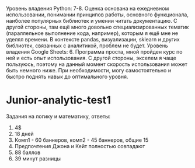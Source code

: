 Уровень владения Python:
7-8. Оценка основана на ежедневном использовании, понимании принципов работы, основного функционала, наиболее популярных библиотек и умении читать документацию.
С другой стороны, там ещё много довольно специализированных тематик (параллельное выполнение кода, например), которым я ещё мне не уделял времени.
В контексте pandas, визуализации, sklearn и других библиотек, связанных с аналитикой, проблем не будет.
Уровень владения Google Sheets:
6. Программа проста, мной пройден курс по ней и есть опыт использования. С другой стороны, экселем я чаще пользуюсь, поэтому на данный момент скорость использования может быть немного ниже. При необходимости, могу самостоятельно и быстро поднять навык до оптимального уровня. 



# Junior-analytic-test1

Задания на логику и математику, ответы:
1. 4$
2. 18 дней
3. Комп1 - 60 баннеров, комп2 - 45 баннеров, общие 15
4. Предпочтения Джона и Кейт полностью совпадают
5. 88 баллов
6. 39 минут разницы
